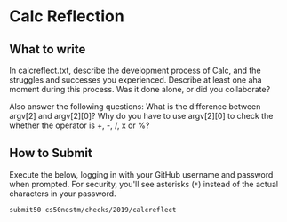 # Calc Reflection

## What to write

In calcreflect.txt, describe the development process of Calc, and the struggles and successes you experienced. Describe at least one aha moment during this process. Was it done alone, or did you collaborate?

Also answer the following questions: What is the difference between argv[2] and argv[2][0]? Why do you have to use argv[2][0] to check the whether the operator is +, -, /, x or %?

## How to Submit

Execute the below, logging in with your GitHub username and password when prompted. For security, you'll see asterisks (`*`) instead of the actual characters in your password.

```
submit50 cs50nestm/checks/2019/calcreflect
```
